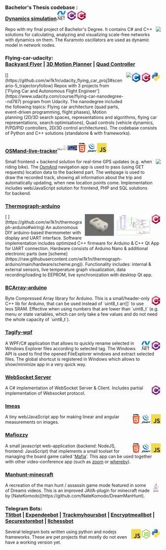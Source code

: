 ### <span>Bachelor's Thesis codebase :<br>[Dynamics simulation](https://github.com/wi1k1n/simulation-dynamic-systems)</span><span style="display: inline-block;"><img src="assets/img/icons/cplusplus.svg" height="32" style="float: right;"><img src="assets/img/icons/csharp.svg" height="32" style="float: right;"><img src="assets/img/icons/dot-net.svg" height="32" style="float: right;"></span>

[<img src="assets/img/SFNWOsc.gif" height="125" align="right" style="margin-left: 7px;">](https://github.com/wi1k1n/simulation-dynamic-systems)
Repo with my final project of Bachelor's Degree. It contains C# and C++ solutions for calculating, analyzing and visualizing scale-free networks with dynamics on them. The Kuramoto oscillators are used as dynamic model in network nodes.


### Flying-car-udacity:<br>[Backyard Flyer](https://github.com/wi1k1n/udacity_flying_car_proj1) | [3D Motion Planner](https://github.com/wi1k1n/udacity_flying_car_proj2) | [Quad Controller](https://github.com/wi1k1n/udacity_flying_car_proj3)
<img src="assets/img/icons/python.svg" height="32" align="right">
<img src="assets/img/icons/cplusplus.svg" height="32" align="right">
<img src="assets/img/icons/c.svg" height="32" align="right">
[<img src="https://raw.githubusercontent.com/wi1k1n/udacity_flying_car_proj3/master/img/5_TrajectoryFollow.gif" height="130" align="right" style="margin-left: 7px;">](https://github.com/wi1k1n/udacity_flying_car_proj3#scenario-5_trajectoryfollow)
Repos with 3 projects from ['Flying Car and Autonomous Flight Engineer'](https://www.udacity.com/course/flying-car-nanodegree--nd787) program from Udacity. The nanodegree included the following topics: Flying car architecture (quad parts, event-driven programming, flight phases), Motion planning (2D/3D search spaces, representations and algorithms, flying car representations, search optimisations), Quad controls (vehicle dynamics, P/PD/PID controllers, 2D/3D control architectures). The codebase consists of Python and C++ solutions (standalone & with frameworks).


### [OSMand-live-tracker](https://github.com/wi1k1n/osmand-live-tracker)<span style="display: inline-block;"><img src="assets/img/icons/javascript.svg" height="32" style="float: right;"><img src="assets/img/icons/jquery.svg" height="32" style="float: right;"><img src="assets/img/icons/html5.svg" height="32" style="float: right;"><img src="assets/img/icons/php.svg" height="32" style="float: right;"><img src="assets/img/icons/mysql.svg" height="32" style="float: right;"></span>

[<img src="https://github.com/wi1k1n/osmand-live-tracker/raw/master/img/screenshot.jpg" height="100" align="right" style="margin-left: 7px;">](http://batukah.000webhostapp.com/osholm/v2.0/)
Small frontend + backend solution for real-time GPS updates (e.g. when riding bike). The [OsmAnd](https://github.com/osmandapp/Osmand) navigation app is used to pass (using GET requests) location data to the backend part. The webpage is used to draw the recorded track, showing all information about the trip and automatically updating, when new location points come. Implementation includes web/JavaScript solution for frontend, PHP and SQL solutions for backend.


### [Thermograph-arduino](https://github.com/wi1k1n/thermograph-arduino)
<img src="assets/img/icons/cplusplus.svg" height="32" align="right">
[<img src="https://raw.githubusercontent.com/wi1k1n/thermograph-arduino/main/hardware/scheme.png" height="70" align="right" style="margin-left: 7px;">
<img src="https://github.com/wi1k1n/thermograph-arduino/raw/main/hardware/model.png" height="70" align="right" style="margin-left: 7px;">](https://github.com/wi1k1n/thermograph-arduino#wiring)
An autonomous DIY arduino-based thermometer with display and UART interface. Software implementation includes optimized C++ firmware for Arduino & C++ Qt App for UART connection. Hardware consists of Arduino Nano & additional electronic parts (see [scheme](https://raw.githubusercontent.com/wi1k1n/thermograph-arduino/main/hardware/scheme.png)). Functionality includes: internal & external sensors, live temperature graph visualization, data recording/loading to EEPROM, live synchronization with desktop Qt app.


### [BCArray-arduino](https://github.com/wi1k1n/bcarray-arduino)
<img src="assets/img/icons/cplusplus.svg" height="32" align="right">
Byte Compressed Array library for Arduino. This is a small/header-only C++ lib for Arduino, that can be used instead of `uint8_t arr[]` to use less SRAM. Effective when using numbers that are lower than `uint8_t` (e.g. menu or state variables, which can only take a few values and do not need the whole capacity of `uint8_t`).


### [Tagify-wpf](https://github.com/wi1k1n/wpf-tagify)
<img src="assets/img/icons/csharp.svg" height="32" align="right">
<img src="assets/img/icons/dot-net.svg" height="32" align="right">
A WPF/C# application that allows to quickly rename selected in Windows Explorer files according to selected tag. The Windows API is used to find the opened FileExplorer windows and extract selected files. The global shortcut is registered in Windows which allows to show/minimize app in a very quick way.


### [WebSocket Server](https://github.com/wi1k1n/WebSocketServer)
<img src="assets/img/icons/csharp.svg" height="32" align="right">
A C# implementation of WebSocket Server & Client. Includes partial implementation of Websocket protocol.


### [Imeas](https://github.com/wi1k1n/imeas)
<img src="assets/img/icons/javascript.svg" height="32" align="right">
<img src="assets/img/icons/jquery.svg" height="32" align="right">
<img src="assets/img/icons/html5.svg" height="32" align="right">
A tiny web/JavaScript app for making linear and angular measurements on images.


### [Mafiozzy](https://github.com/wi1k1n/mafiozzy)
<img src="assets/img/icons/javascript.svg" height="32" align="right"><img src="assets/img/icons/jquery.svg" height="32" align="right"><img src="assets/img/icons/html5.svg" height="32" align="right">
A small javascript web-application (backend: NodeJS, frontend: JavaScript) that implements a small toolset for managing the board game called '[Mafia](https://en.wikipedia.org/wiki/Mafia_(party_game))'. This app can be used together with other video-conference app (such as [zoom](https://zoom.us/) or [whereby](https://whereby.com/)).


### [Manhunt-minecraft](https://github.com/wi1k1n/DreamManHunt)
<img src="assets/img/icons/java.svg" height="32" align="right">
A recreation of the man hunt / assassin game mode featured in some of Dreams videos. This is an improved JAVA-plugin for minecraft made by [NateKomodo](https://github.com/NateKomodo/DreamManHunt).


### Telegram Bots:<br>[Tlitbot](https://github.com/wi1k1n/tlitbot) | [Expendeebot](https://github.com/wi1k1n/expendeebot) | [Trackmyhoursbot](https://github.com/wi1k1n/telegram-trackmyhoursbot) | [Encryptmeallbot](https://github.com/wi1k1n/encryptmeallbot) | [Securestorebot](https://github.com/wi1k1n/securestorebot) | [Ilchessbot](https://github.com/wi1k1n/IlChess)
<img src="assets/img/icons/python.svg" height="32" align="right">
<img src="assets/img/icons/nodejs.svg" height="32" align="right">
<img src="assets/img/icons/javascript.svg" height="32" align="right">
Several telegram bots written using python and nodejs frameworks. These are pet projects that mostly do not even have a working version yet.